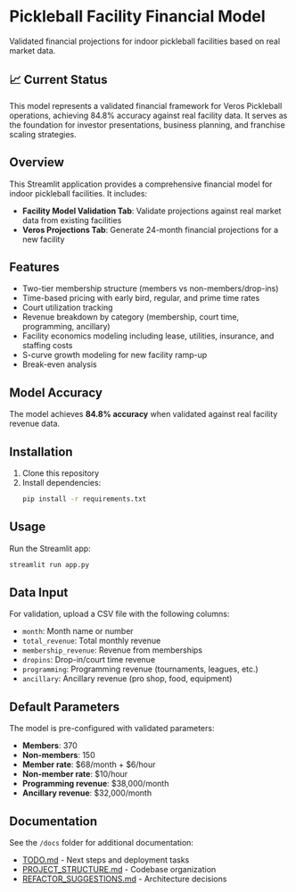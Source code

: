 # Pickleball Facility Financial Model

Validated financial projections for indoor pickleball facilities based on real market data.

## 📈 Current Status

This model represents a validated financial framework for Veros Pickleball operations, achieving 84.8% accuracy against real facility data. It serves as the foundation for investor presentations, business planning, and franchise scaling strategies.

## Overview

This Streamlit application provides a comprehensive financial model for indoor pickleball facilities. It includes:

- **Facility Model Validation Tab**: Validate projections against real market data from existing facilities
- **Veros Projections Tab**: Generate 24-month financial projections for a new facility

## Features

- Two-tier membership structure (members vs non-members/drop-ins)
- Time-based pricing with early bird, regular, and prime time rates
- Court utilization tracking
- Revenue breakdown by category (membership, court time, programming, ancillary)
- Facility economics modeling including lease, utilities, insurance, and staffing costs
- S-curve growth modeling for new facility ramp-up
- Break-even analysis

## Model Accuracy

The model achieves **84.8% accuracy** when validated against real facility revenue data.

## Installation

1. Clone this repository
2. Install dependencies:
   ```bash
   pip install -r requirements.txt
   ```

## Usage

Run the Streamlit app:
```bash
streamlit run app.py
```

## Data Input

For validation, upload a CSV file with the following columns:
- `month`: Month name or number
- `total_revenue`: Total monthly revenue
- `membership_revenue`: Revenue from memberships
- `dropins`: Drop-in/court time revenue
- `programming`: Programming revenue (tournaments, leagues, etc.)
- `ancillary`: Ancillary revenue (pro shop, food, equipment)

## Default Parameters

The model is pre-configured with validated parameters:
- **Members**: 370
- **Non-members**: 150
- **Member rate**: $68/month + $6/hour
- **Non-member rate**: $10/hour
- **Programming revenue**: $38,000/month
- **Ancillary revenue**: $32,000/month

## Documentation

See the `/docs` folder for additional documentation:
- [TODO.md](docs/TODO.md) - Next steps and deployment tasks
- [PROJECT_STRUCTURE.md](docs/PROJECT_STRUCTURE.md) - Codebase organization
- [REFACTOR_SUGGESTIONS.md](docs/REFACTOR_SUGGESTIONS.md) - Architecture decisions